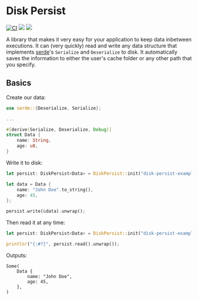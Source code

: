 # Disk Persist

[![CI](https://github.com/grantshandy/disk-persist/actions/workflows/rust.yml/badge.svg)](https://github.com/grantshandy/disk-persist/actions)
[![](https://img.shields.io/crates/v/disk-persist.svg)](https://crates.io/crates/disk-persist)
[![](https://img.shields.io/badge/license-MIT-blue.svg)](https://opensource.org/licenses/MIT)


A library that makes it very easy for your application to keep data inbetween executions. It can (very quickly) read and write any data structure that implements [serde](https://serde.rs/)'s `Serialize` and `Deserialize` to disk. It automatically saves the information to either the user's cache folder or any other path that you specify.

## Basics

Create our data:
```rust
use serde::{Deserialize, Serialize};

...

#[derive(Serialize, Deserialize, Debug)]
struct Data {
    name: String,
    age: u8,
}
```

Write it to disk:
```rust
let persist: DiskPersist<Data> = DiskPersist::init("disk-persist-example").unwrap();

let data = Data {
    name: "John Doe".to_string(),
    age: 45,
};

persist.write(&data).unwrap();
```

Then read it at any time:
```rust
let persist: DiskPersist<Data> = DiskPersist::init("disk-persist-example").unwrap();

println!("{:#?}", persist.read().unwrap());
```

Outputs:
```
Some(
    Data {
        name: "John Doe",
        age: 45,
    },
)
```